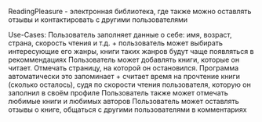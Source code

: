 ReadingPleasure - электронная библиотека, где также можно оставлять отзывы и контактировать с другими пользователями

Use-Cases:
Пользователь заполняет данные о себе: имя, возраст, страна, скорость чтения и т.д. + пользователь может выбирать интересующие его жанры, книги таких жанров будут чаще появляться в рекоммендациях
Пользователь может добавлять книги, которые он читает. Отмечать страницу, на которой он остановился. Программа автоматически это запоминает + считает время на прочтение книги (сколько осталось), судя по скорости чтения пользователя, которую он заполнил в своём профиле
Пользователь также может отмечать любимые книги и любимых авторов
Пользователь может оставлять отзывы о книге, общаться с другими пользователями в комментариях
